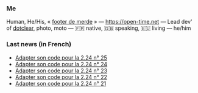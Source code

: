 ### Me

Human, He/His, « [footer de merde](https://open-time.net/post/2013/07/17/La-veritable-histoire-du-Footer-de-merde-) » — https://open-time.net — Lead dev' of [dotclear](https://git.dotclear.org/dev/dotclear), photo, moto — 🇫🇷 native, 🇬🇧 speaking, 🇪🇺 living — he/him

### Last news (in French)

<!-- BLOG-POST-LIST:START -->
- [Adapter son code pour la 2.24 n° 25](https://open-time.net/post/2022/11/14/Adapter-son-code-pour-la-224-n-25)
- [Adapter son code pour la 2.24 n° 24](https://open-time.net/post/2022/11/13/Adapter-son-code-pour-la-224-n-24)
- [Adapter son code pour la 2.24 n° 23](https://open-time.net/post/2022/11/12/Adapter-son-code-pour-la-224-n-23)
- [Adapter son code pour la 2.24 n° 22](https://open-time.net/post/2022/11/11/Adapter-son-code-pour-la-224-n-22)
- [Adapter son code pour la 2.24 n° 21](https://open-time.net/post/2022/11/10/Adapter-son-code-pour-la-224-n-21)
<!-- BLOG-POST-LIST:END -->
